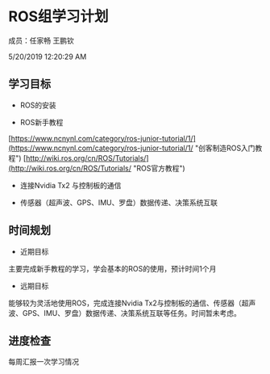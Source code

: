 # ROS组学习计划 #

成员：任家畅 王鹏钦

5/20/2019 12:20:29 AM 

## 学习目标 ##

- ROS的安装

- ROS新手教程

 [https://www.ncnynl.com/category/ros-junior-tutorial/1/](https://www.ncnynl.com/category/ros-junior-tutorial/1/ "创客制造ROS入门教程")
 [http://wiki.ros.org/cn/ROS/Tutorials/](http://wiki.ros.org/cn/ROS/Tutorials/ "ROS官方教程")

- 连接Nvidia Tx2 与控制板的通信

- 传感器（超声波、GPS、IMU、罗盘）数据传递、决策系统互联

## 时间规划 ##

- 近期目标

主要完成新手教程的学习，学会基本的ROS的使用，预计时间1个月

- 远期目标

能够较为灵活地使用ROS，完成连接Nvidia Tx2与控制板的通信、传感器（超声波、GPS、IMU、罗盘）数据传递、决策系统互联等任务。时间暂未考虑。

## 进度检查 ##
每周汇报一次学习情况